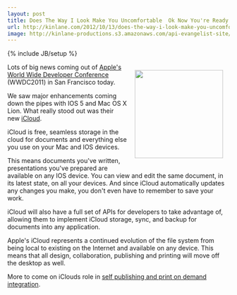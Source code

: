 ```yaml
---
layout: post
title: Does The Way I Look Make You Uncomfortable  Ok Now You're Ready for APIs
url: http://kinlane.com/2012/10/13/does-the-way-i-look-make-you-uncomfortable-ok-now-youre-ready-for-apis/
image: http://kinlane-productions.s3.amazonaws.com/api-evangelist-site/blog/Kin-Lane-2010-2012-2.png
---
```

{% include JB/setup %}
<img style="padding: 15px;" src="http://kinlane-productions.s3.amazonaws.com/apple/WWDC-Moscone.png" alt="" width="200" align="right" /><p></p>
Lots of big news coming out of <a title="Apple's World Wide Developer Conference" href="http://developer.apple.com/wwdc/">Apple's World Wide Developer Conference</a> (WWDC2011) in San Francisco today.<p></p>
<span>We saw major enhancements coming down the pipes with IOS 5 and Mac OS X Lion. What really stood out was their new <a title="iCloud" href="http://www.apple.com/icloud/">iCloud</a>.</span><p></p>
<span>iCloud is free, seamless storage in the cloud for documents and everything else you use on your Mac and IOS devices.</span><p></p>
<span>This means documents you've written, presentations you've prepared are available on any IOS device. You can view and edit the same document, in its latest state, on all your devices. And since iCloud automatically updates any changes you make, you don't even have to remember to save your work. </span><p></p>
<span>iCloud will also have a full set of APIs for developers to take advantage of, allowing them to implement iCloud storage, sync, and backup for documents into any application.</span><p></p>
<span>Apple's iCloud represents a continued evolution of the file system from being local to existing on the Internet and available on any device. This means that all design, collaboration, publishing and printing will move off the desktop as well. </span><p></p>
<span>More to come on iClouds role in <a title="self publishing and print on demand integration" href="http://developer.mimeo.com">self publishing and print on demand integration</a>.</span>